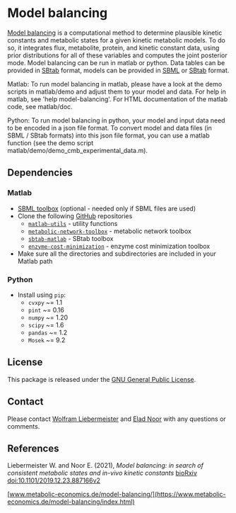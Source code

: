 Model balancing
===============

[Model balancing](https://www.metabolic-economics.de/model-balancing/index.html) is a computational method to determine plausible kinetic constants and metabolic states for a given kinetic metabolic models. To do so, it integrates flux, metabolite, protein, and kinetic constant data, using prior distributions for all of these variables and computes the joint posterior mode.
Model balancing can be run in matlab or python. Data tables can be provided in [SBtab](https://www.sbtab.net) format, models can be provided in  [SBML](http://sbml.org) or  [SBtab](https://www.sbtab.net) format.

Matlab: To run model balancing in matlab, please have a look at the demo scripts in matlab/demo and adjust them to your model and data. For help in matlab, see 'help model-balancing'. For HTML documentation of the matlab code, see matlab/doc.

Python: To run model balancing in python, your model and input data need to be encoded in a json file format. To convert model and data files (in SBML / SBtab formats) into this json file format, you can use a matlab function (see the demo script matlab/demo/demo_cmb_experimental_data.m).

## Dependencies
### Matlab
- [SBML toolbox](http://sbml.org/Software/SBMLToolbox) (optional - needed only if SBML files are used)
- Clone the following [GitHub](https://github.com/liebermeister) repositories
    - [`matlab-utils`](https://github.com/liebermeister/matlab-utils) - utility functions
    - [`metabolic-network-toolbox`](https://github.com/liebermeister/metabolic-network-toolbox) - metabolic network toolbox
    - [`sbtab-matlab`](https://github.com/liebermeister/sbtab-matlab) - SBtab toolbox
    - [`enzyme-cost-minimization`](https://github.com/liebermeister/enzyme-cost-minimization) - enzyme cost minimization toolbox
-  Make sure all the directories and subdirectories are included in your Matlab path
### Python
- Install using `pip`:
    - `cvxpy` ~= 1.1
    - `pint` ~= 0.16
    - `numpy` ~= 1.20
    - `scipy` ~= 1.6
    - `pandas` ~= 1.2
    - `Mosek` ~= 9.2

## License
This package is released under the [GNU General Public License](LICENSE).

## Contact
Please contact [Wolfram Liebermeister](mailto:wolfram.liebermeister@gmail.com) and [Elad Noor](mailto:elad.noor@weizmann.ac.il) with any questions or comments.

## References
Liebermeister W. and Noor E. (2021), *Model balancing: in search of consistent metabolic states and in-vivo kinetic constants*
[bioRxiv doi:10.1101/2019.12.23.887166v2](https://www.biorxiv.org/content/10.1101/2019.12.23.887166v2)

[www.metabolic-economics.de/model-balancing/](https://www.metabolic-economics.de/model-balancing/index.html)